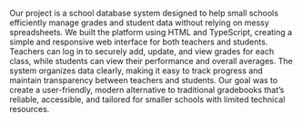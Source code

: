 Our project is a school database system designed to help small schools efficiently manage grades and student data without relying on messy spreadsheets. We built the platform using HTML and TypeScript, creating a simple and responsive web interface for both teachers and students. Teachers can log in to securely add, update, and view grades for each class, while students can view their performance and overall averages. The system organizes data clearly, making it easy to track progress and maintain transparency between teachers and students. Our goal was to create a user-friendly, modern alternative to traditional gradebooks that’s reliable, accessible, and tailored for smaller schools with limited technical resources.

